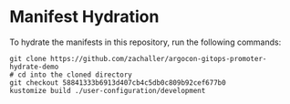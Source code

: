 # Manifest Hydration

To hydrate the manifests in this repository, run the following commands:

```shell
git clone https://github.com/zachaller/argocon-gitops-promoter-hydrate-demo
# cd into the cloned directory
git checkout 58841333b6913d407cb4c5db0c809b92cef677b0
kustomize build ./user-configuration/development
```
